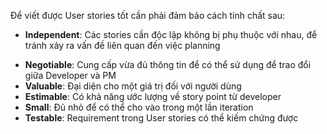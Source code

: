 Để viết được User stories tốt cần phải đảm bảo cách tính chất sau:
- **Independent**: Các stories cần độc lập không bị phụ thuộc với nhau, để tránh xảy ra vấn đề liên quan đến việc planning 
* **Negotiable**: Cung cấp vừa đủ thông tin để có thể sử dụng để trao đổi giữa Developer và PM
* **Valuable**: Đại diện cho một giá trị đối với người dùng
* **Estimable**: Có khả năng ước lượng về story point từ developer
* **Small**: Đủ nhỏ để có thể cho vào trong một lần iteration
* **Testable**: Requirement trong User stories có thể kiếm chứng được